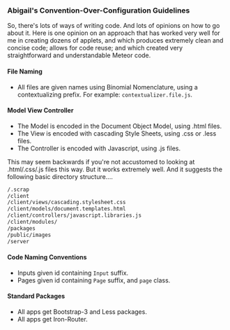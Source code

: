 ### Abigail's Convention-Over-Configuration Guidelines

So, there's lots of ways of writing code.  And lots of opinions on how to go about it.  Here is one opinion on an approach that has worked very well for me in creating dozens of applets, and which produces extremely clean and concise code; allows for code reuse; and which created very straightforward and understandable Meteor code.  

#### File Naming  
- All files are given names using Binomial Nomenclature, using a contextualizing prefix.  For example: ``contextualizer.file.js``.



#### Model View Controller
- The Model is encoded in the Document Object Model, using .html files.
- The View is encoded with cascading Style Sheets, using .css or .less files.
- The Controller is encoded with Javascript, using .js files.

This may seem backwards if you're not accustomed to looking at .html/.css/.js files this way.  But it works extremely well.  And it suggests the following basic directory structure....  
````sh
/.scrap
/client
/client/views/cascading.stylesheet.css
/client/models/document.templates.html
/client/controllers/javascript.libraries.js
/client/modules/
/packages
/public/images
/server
````

#### Code Naming Conventions  
- Inputs given id containing ``Input`` suffix.
- Pages given id containing ``Page`` suffix, and ``page`` class.
 
#### Standard Packages  
- All apps get Bootstrap-3 and Less packages.
- All apps get Iron-Router.

